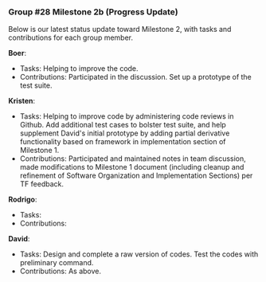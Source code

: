 ### Group #28 Milestone 2b (Progress Update)
Below is our latest status update toward Milestone 2, with tasks and contributions for each group member.

**Boer**:
* Tasks: Helping to improve the code.
* Contributions: Participated in the discussion. Set up a prototype of the test suite.
 
**Kristen**:
* Tasks: Helping to improve code by administering code reviews in Github. Add additional test cases to bolster test suite, and help supplement David's initial prototype by adding partial derivative functionality based on framework in implementation section of Milestone 1.
* Contributions: Participated and maintained notes in team discussion, made modifications to Milestone 1 document (including cleanup and refinement of Software Organization and Implementation Sections) per TF feedback.
    
**Rodrigo**:
* Tasks:
* Contributions:
    
**David**:
* Tasks: Design and complete a raw version of codes. Test the codes with preliminary command.
 * Contributions: As above.

